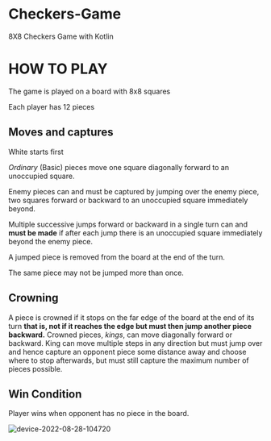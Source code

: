 # Checkers-Game

8X8 Checkers Game with Kotlin

# **HOW TO PLAY**

The game is played on a board with 8x8 squares

Each player has 12 pieces

## **Moves and captures**

White starts first

*Ordinary* (Basic) pieces move one square diagonally forward to an unoccupied square.

Enemy pieces can and must be captured by jumping over the enemy piece, two squares forward or backward to an unoccupied square immediately beyond.

Multiple successive jumps forward or backward in a single turn can and __must be made__ if after each jump there is an unoccupied square immediately beyond       the enemy piece.

A jumped piece is removed from the board at the end of the turn. 

The same piece may not be jumped more than once.

## **Crowning**

A piece is crowned if it stops on the far edge of the board at the end of its turn __that is, not if it reaches the edge but must then jump another piece backward.__ Crowned pieces, *kings*, can move diagonally forward or backward. King can move multiple steps in any direction but must jump over and hence capture an opponent piece some distance away and choose where to stop afterwards, but must still capture the maximum number of pieces possible.

## **Win Condition**

Player wins when opponent has no piece in the board.

![device-2022-08-28-104720](https://user-images.githubusercontent.com/70910355/187064026-43c4cedb-7cec-4af0-bde9-3288abe7be96.gif)
